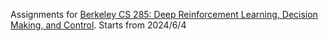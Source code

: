 Assignments for [Berkeley CS 285: Deep Reinforcement Learning, Decision Making, and Control](http://rail.eecs.berkeley.edu/deeprlcourse/).
Starts from 2024/6/4
